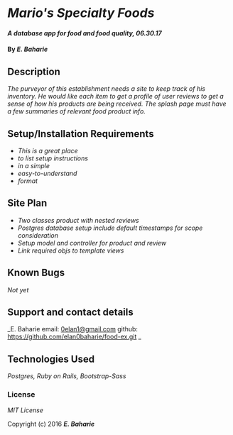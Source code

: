 # _Mario's Specialty Foods_

#### _A database app for food and food quality, 06.30.17_

#### By _**E. Baharie**_

## Description

_The purveyor of this establishment needs a site to keep track of his inventory. He would like each item to get a profile of user reviews to get a sense of how his products are being received. The splash page must have a few summaries of relevant food product info._

## Setup/Installation Requirements

* _This is a great place_
* _to list setup instructions_
* _in a simple_
* _easy-to-understand_
* _format_

## Site Plan

* _Two classes product with nested reviews_
* _Postgres database setup include default timestamps for scope consideration_
* _Setup model and controller for product and review_
* _Link required objs to template views_


## Known Bugs

_Not yet_

## Support and contact details

_E. Baharie email: 0elan1@gmail.com github: https://github.com/elan0baharie/food-ex.git _

## Technologies Used

_Postgres, Ruby on Rails, Bootstrap-Sass_

### License

*MIT License*

Copyright (c) 2016 **_E. Baharie_**

